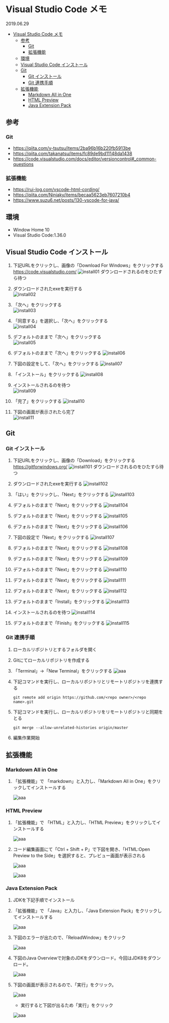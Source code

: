 # Visual Studio Code メモ

2019.06.29

- [Visual Studio Code メモ](#Visual-Studio-Code-%E3%83%A1%E3%83%A2)
  - [参考](#%E5%8F%82%E8%80%83)
    - [Git](#Git)
    - [拡張機能](#%E6%8B%A1%E5%BC%B5%E6%A9%9F%E8%83%BD)
  - [環境](#%E7%92%B0%E5%A2%83)
  - [Visual Studio Code インストール](#Visual-Studio-Code-%E3%82%A4%E3%83%B3%E3%82%B9%E3%83%88%E3%83%BC%E3%83%AB)
  - [Git](#Git-1)
    - [Git インストール](#Git-%E3%82%A4%E3%83%B3%E3%82%B9%E3%83%88%E3%83%BC%E3%83%AB)
    - [Git 連携手順](#Git-%E9%80%A3%E6%90%BA%E6%89%8B%E9%A0%86)
  - [拡張機能](#%E6%8B%A1%E5%BC%B5%E6%A9%9F%E8%83%BD-1)
    - [Markdown All in One](#Markdown-All-in-One)
    - [HTML Preview](#HTML-Preview)
    - [Java Extension Pack](#Java-Extension-Pack)

## 参考

### Git
- https://qiita.com/y-tsutsu/items/2ba96b16b220fb5913be
- https://qiita.com/takanatsu/items/fc89de9bd11148da1438
- https://code.visualstudio.com/docs/editor/versioncontrol#_common-questions

### 拡張機能
- https://rui-log.com/vscode-html-cording/
- https://qiita.com/Ninjaky/items/becaa5623eb7607210b4
- https://www.suzu6.net/posts/130-vscode-for-java/

## 環境
- Window Home 10
- Visual Studio Code:1.36.0


## Visual Studio Code インストール
1. 下記URLをクリックし、画像の「Download For Windows」をクリックする
     https://code.visualstudio.com/
     ![install01](image/001.PNG "install01")
     ダウンロードされるのをひたすら待つ  
  
2. ダウンロードされたexeを実行する  
     ![install02](image/002.PNG "install02")
  
3. 「次へ」をクリックする  
     ![install03](image/003.PNG "install03")
  
4. 「同意する」を選択し、「次へ」をクリックする  
     ![install04](image/004.PNG "install04")
  
5. デフォルトのままで「次へ」をクリックする  
     ![install05](image/005.png "install05")
  
6. デフォルトのままで「次へ」をクリックする
     ![install06](image/006.PNG "install06")
  
7. 下図の設定をして、「次へ」をクリックする
     ![install07](image/007.PNG "install07")
  
8. 「インストール」をクリックする
     ![install08](image/008.PNG "install08")
  
9.  インストールされるのを待つ  
     ![install09](image/009.PNG "install09")
  
10. 「完了」をクリックする
     ![install10](image/010.PNG "install10")
  
11.  下図の画面が表示されたら完了  
     ![install11](image/011.PNG "install11")

## Git
### Git インストール
1. 下記URLをクリックし、画像の「Download」をクリックする
     https://gitforwindows.org/
     ![install101](image/101.PNG "install101")
     ダウンロードされるのをひたすら待つ  
  
2. ダウンロードされたexeを実行する
     ![install102](image/102.PNG "install102")

3. 「はい」をクリックし、「Next」をクリックする
     ![install103](image/103.PNG "install103")
  
4. デフォルトのままで「Next」をクリックする
     ![install104](image/104.PNG "install104")
  
5. デフォルトのままで「Next」をクリックする
     ![install105](image/105.PNG "install105")
  
6. デフォルトのままで「Next」をクリックする
     ![install106](image/106.PNG "install106")
  
7. 下図の設定で「Next」をクリックする
     ![install107](image/107.PNG "install107")
  
8. デフォルトのままで「Next」をクリックする
     ![install108](image/108.PNG "install108")
  
9. デフォルトのままで「Next」をクリックする
     ![install109](image/109.PNG "install109")
  
10. デフォルトのままで「Next」をクリックする
     ![install110](image/110.PNG "install110")
  
11. デフォルトのままで「Next」をクリックする
     ![install111](image/111.PNG "install111")
  
12. デフォルトのままで「Next」をクリックする
     ![install112](image/112.PNG "install112")
  
13. デフォルトのままで「Install」をクリックする
     ![install113](image/113.PNG "install113")
  
14. インストールされるのを待つ
     ![install114](image/114.PNG "install114")
  
15. デフォルトのままで「Finish」をクリックする
     ![install115](image/115.PNG "install115")

### Git 連携手順
1. ローカルリポジトリとするフォルダを開く

2. Gitにてローカルリポジトリを作成する

3. 「Terminal」→「New Terminal」をクリックする
     ![aaa](image/116.png "aaa")

4. 下記コマンドを実行し、ローカルリポジトリとリモートリポジトリを連携する
    ```
    git remote add origin https://github.com/<repo owner>/<repo name>.git
    ```

5. 下記コマンドを実行し、ローカルリポジトリをリモートリポジトリと同期をとる
    ```
    git merge --allow-unrelated-histories origin/master
    ```

6. 編集作業開始

## 拡張機能
### Markdown All in One
1. 「拡張機能」で 「markdown」と入力し、「Markdown All in One」をクリックしてインストールする
  
    ![aaa](image/201.PNG "aaa")
  
### HTML Preview
1. 「拡張機能」で 「HTML」と入力し、「HTML Preview」をクリックしてインストールする

    ![aaa](image/202.PNG "aaa")

2. コード編集画面にて「Ctrl + Shift + P」で下図を開き、「HTML:Open Preview to the Side」を選択すると、プレビュー画面が表示される

    ![aaa](image/203.PNG "aaa")

    ![aaa](image/204.PNG "aaa")

### Java Extension Pack

1. JDKを下記手順でインストール
   
2. 「拡張機能」で 「Java」と入力し、「Java Extension Pack」をクリックしてインストールする

    ![aaa](image/205.PNG "aaa")

3. 下図のエラーが出たので、「ReloadWindow」をクリック

    ![aaa](image/206.PNG "aaa")

4. 下図のJava Overviewで対象のJDKをダウンロード。今回はJDK8をダウンロード。

    ![aaa](image/207.PNG "aaa")

5. 下図の画面が表示されるので、「実行」をクリック。

    ![aaa](image/208.PNG "aaa")

   - 実行すると下図が出るため「実行」をクリック

    ![aaa](image/209.PNG "aaa")




